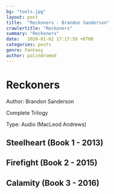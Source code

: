 ```yaml
---
bg: "tools.jpg"
layout: post
title:  "Reckoners - Brandon Sanderson"
crawlertitle: "Reckoners"
summary: "Reckoners"
date:   2020-01-02 17:17:58 +0700
categories: posts
genre: Fantasy
author: palindromed
---
```


# Reckoners

Author: Brandon Sanderson

Complete Trilogy

Type: Audio (MacLeod Andrews)

## Steelheart (Book 1 - 2013)

## Firefight (Book 2 - 2015)

## Calamity (Book 3 - 2016)
